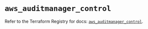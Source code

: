 # `aws_auditmanager_control`

Refer to the Terraform Registry for docs: [`aws_auditmanager_control`](https://registry.terraform.io/providers/hashicorp/aws/5.74.0/docs/resources/auditmanager_control).
